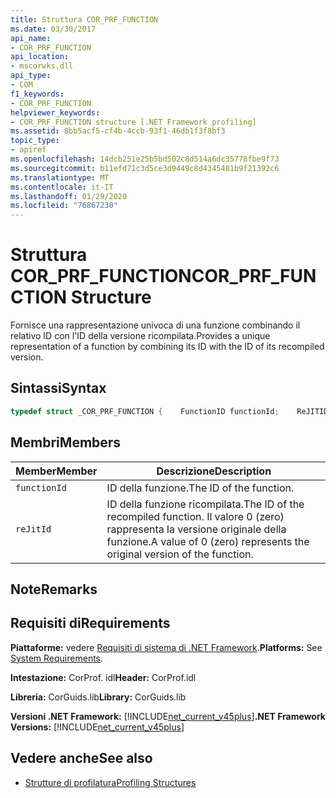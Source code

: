 ```yaml
---
title: Struttura COR_PRF_FUNCTION
ms.date: 03/30/2017
api_name:
- COR_PRF_FUNCTION
api_location:
- mscorwks.dll
api_type:
- COM
f1_keywords:
- COR_PRF_FUNCTION
helpviewer_keywords:
- COR_PRF_FUNCTION structure [.NET Framework profiling]
ms.assetid: 8bb5acf5-cf4b-4ccb-93f1-46db1f3f8bf3
topic_type:
- apiref
ms.openlocfilehash: 14dcb251e25b5bd502c8d514a6dc35778fbe9f73
ms.sourcegitcommit: b11efd71c3d5ce3d9449c8d4345481b9f21392c6
ms.translationtype: MT
ms.contentlocale: it-IT
ms.lasthandoff: 01/29/2020
ms.locfileid: "76867230"
---
```

# <a name="cor_prf_function-structure"></a><span data-ttu-id="2cc6b-102">Struttura COR_PRF_FUNCTION</span><span class="sxs-lookup"><span data-stu-id="2cc6b-102">COR_PRF_FUNCTION Structure</span></span>
<span data-ttu-id="2cc6b-103">Fornisce una rappresentazione univoca di una funzione combinando il relativo ID con l'ID della versione ricompilata.</span><span class="sxs-lookup"><span data-stu-id="2cc6b-103">Provides a unique representation of a function by combining its ID with the ID of its recompiled version.</span></span>  
  
## <a name="syntax"></a><span data-ttu-id="2cc6b-104">Sintassi</span><span class="sxs-lookup"><span data-stu-id="2cc6b-104">Syntax</span></span>  
  
```cpp  
typedef struct _COR_PRF_FUNCTION {    FunctionID functionId;    ReJITID    reJitId;} COR_PRF_FUNCTION;  
```  
  
## <a name="members"></a><span data-ttu-id="2cc6b-105">Membri</span><span class="sxs-lookup"><span data-stu-id="2cc6b-105">Members</span></span>  
  
|<span data-ttu-id="2cc6b-106">Member</span><span class="sxs-lookup"><span data-stu-id="2cc6b-106">Member</span></span>|<span data-ttu-id="2cc6b-107">Descrizione</span><span class="sxs-lookup"><span data-stu-id="2cc6b-107">Description</span></span>|  
|------------|-----------------|  
|`functionId`|<span data-ttu-id="2cc6b-108">ID della funzione.</span><span class="sxs-lookup"><span data-stu-id="2cc6b-108">The ID of the function.</span></span>|  
|`reJitId`|<span data-ttu-id="2cc6b-109">ID della funzione ricompilata.</span><span class="sxs-lookup"><span data-stu-id="2cc6b-109">The ID of the recompiled function.</span></span> <span data-ttu-id="2cc6b-110">Il valore 0 (zero) rappresenta la versione originale della funzione.</span><span class="sxs-lookup"><span data-stu-id="2cc6b-110">A value of 0 (zero) represents the original version of the function.</span></span>|  
  
## <a name="remarks"></a><span data-ttu-id="2cc6b-111">Note</span><span class="sxs-lookup"><span data-stu-id="2cc6b-111">Remarks</span></span>  
  
## <a name="requirements"></a><span data-ttu-id="2cc6b-112">Requisiti di</span><span class="sxs-lookup"><span data-stu-id="2cc6b-112">Requirements</span></span>  
 <span data-ttu-id="2cc6b-113">**Piattaforme:** vedere [Requisiti di sistema di .NET Framework](../../../../docs/framework/get-started/system-requirements.md).</span><span class="sxs-lookup"><span data-stu-id="2cc6b-113">**Platforms:** See [System Requirements](../../../../docs/framework/get-started/system-requirements.md).</span></span>  
  
 <span data-ttu-id="2cc6b-114">**Intestazione:** CorProf. idl</span><span class="sxs-lookup"><span data-stu-id="2cc6b-114">**Header:** CorProf.idl</span></span>  
  
 <span data-ttu-id="2cc6b-115">**Libreria:** CorGuids.lib</span><span class="sxs-lookup"><span data-stu-id="2cc6b-115">**Library:** CorGuids.lib</span></span>  
  
 <span data-ttu-id="2cc6b-116">**Versioni .NET Framework:** [!INCLUDE[net_current_v45plus](../../../../includes/net-current-v45plus-md.md)]</span><span class="sxs-lookup"><span data-stu-id="2cc6b-116">**.NET Framework Versions:** [!INCLUDE[net_current_v45plus](../../../../includes/net-current-v45plus-md.md)]</span></span>  
  
## <a name="see-also"></a><span data-ttu-id="2cc6b-117">Vedere anche</span><span class="sxs-lookup"><span data-stu-id="2cc6b-117">See also</span></span>

- [<span data-ttu-id="2cc6b-118">Strutture di profilatura</span><span class="sxs-lookup"><span data-stu-id="2cc6b-118">Profiling Structures</span></span>](profiling-structures.md)
